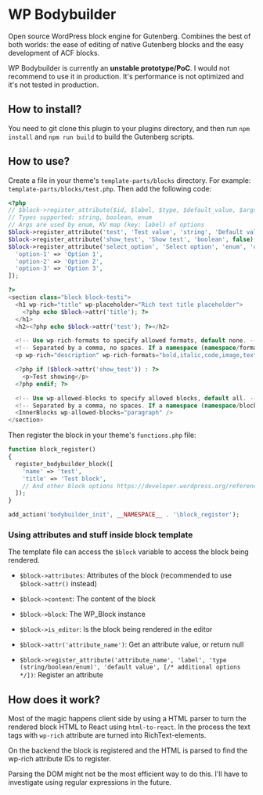 # WP Bodybuilder

Open source WordPress block engine for Gutenberg. Combines the best of both worlds: the ease of editing of native Gutenberg blocks and the easy development of ACF blocks.

WP Bodybuilder is currently an **unstable prototype/PoC**. I would not recommend to use it in production. It's performance is not optimized and it's not tested in production.

## How to install?

You need to git clone this plugin to your plugins directory, and then run `npm install` and `npm run build` to build the Gutenberg scripts.

## How to use?

Create a file in your theme's `template-parts/blocks` directory. For example: `template-parts/blocks/test.php`. Then add the following code:

```php
<?php
// $block->register_attribute($id, $label, $type, $default_value, $args = []);
// Types supported: string, boolean, enum
// Args are used by enum, KV map (key: label) of options
$block->register_attribute('test', 'Test value', 'string', 'Default value');
$block->register_attribute('show_test', 'Show test', 'boolean', false);
$block->register_attribute('select_option', 'Select option', 'enum', 'option-2', [
  'option-1' => 'Option 1',
  'option-2' => 'Option 2',
  'option-3' => 'Option 3',
]);

?>
<section class="block block-testi">
  <h1 wp-rich="title" wp-placeholder="Rich text title placeholder">
    <?php echo $block->attr('title'); ?>
  </h1>
  <h2><?php echo $block->attr('test'); ?></h2>

  <!-- Use wp-rich-formats to specify allowed formats, default none. -->
  <!-- Separated by a comma, no spaces. If a namespace (namespace/format) is not specified, by default using core -->
  <p wp-rich="description" wp-rich-formats="bold,italic,code,image,text-color,link,keyboard"><?php echo $block->attr('description'); ?></p>

  <?php if ($block->attr('show_test')) : ?>
    <p>Test showing</p>
  <?php endif; ?>

  <!-- Use wp-allowed-blocks to specify allowed blocks, default all. -->
  <!-- Separated by a comma, no spaces. If a namespace (namespace/block) is not specified, by default using core -->
  <InnerBlocks wp-allowed-blocks="paragraph" />
</section>
```

Then register the block in your theme's `functions.php` file:

```php
function block_register()
{
  register_bodybuilder_block([
    'name' => 'test',
    'title' => 'Test block',
    // And other block options https://developer.wordpress.org/reference/classes/wp_block_type/
  ]);
}

add_action('bodybuilder_init', __NAMESPACE__ . '\block_register');
```

### Using attributes and stuff inside block template

The template file can access the `$block` variable to access the block being rendered.

- `$block->attributes`: Attributes of the block (recommended to use `$block->attr()` instead)
- `$block->content`: The content of the block
- `$block->block`: The WP_Block instance
- `$block->is_editor`: Is the block being rendered in the editor

- `$block->attr('attribute_name')`: Get an attribute value, or return null
- `$block->register_attribute('attribute_name', 'label', 'type (string/boolean/enum)', 'default value', [/* additional options */])`: Register an attribute

## How does it work?

Most of the magic happens client side by using a HTML parser to turn the rendered block HTML to React using `html-to-react`.
In the process the text tags with `wp-rich` attribute are turned into RichText-elements.

On the backend the block is registered and the HTML is parsed to find the wp-rich attribute IDs to register.

Parsing the DOM might not be the most efficient way to do this. I'll have to investigate using regular expressions in the future.
